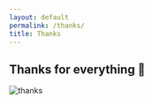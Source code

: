 ```yaml
---
layout: default
permalink: /thanks/
title: Thanks
---
```


## Thanks for everything 💖

![thanks](https://media1.tenor.com/images/e43f26994351c9feba2fcd53052ed99f/tenor.gif?itemid=15743022)

